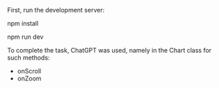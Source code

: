 First, run the development server:

npm install

npm run dev

To complete the task, ChatGPT was used, namely in the Chart class for such methods:
 - onScroll
 - onZoom
